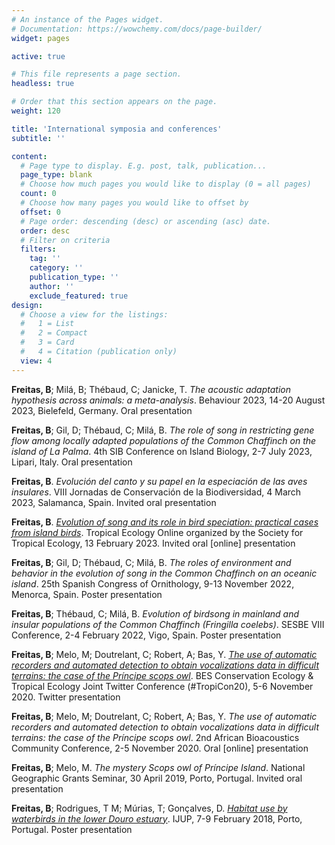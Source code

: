 ```yaml
---
# An instance of the Pages widget.
# Documentation: https://wowchemy.com/docs/page-builder/
widget: pages

active: true

# This file represents a page section.
headless: true

# Order that this section appears on the page.
weight: 120

title: 'International symposia and conferences'
subtitle: ''

content:
  # Page type to display. E.g. post, talk, publication...
  page_type: blank
  # Choose how much pages you would like to display (0 = all pages)
  count: 0
  # Choose how many pages you would like to offset by
  offset: 0
  # Page order: descending (desc) or ascending (asc) date.
  order: desc
  # Filter on criteria
  filters:
    tag: ''
    category: ''
    publication_type: ''
    author: ''
    exclude_featured: true
design:
  # Choose a view for the listings:
  #   1 = List
  #   2 = Compact
  #   3 = Card
  #   4 = Citation (publication only)
  view: 4
---
```

**Freitas, B**; Milá, B; Thébaud, C; Janicke, T. <i>The acoustic adaptation hypothesis across animals: a meta-analysis</i>. Behaviour 2023, 14-20 August 2023, Bielefeld, Germany. Oral presentation

**Freitas, B**; Gil, D; Thébaud, C; Milá, B. <i>The role of song in restricting gene flow among locally adapted populations of the Common Chaffinch on the island of La Palma</i>. 4th SIB Conference on Island Biology, 2-7 July 2023, Lipari, Italy. Oral presentation

**Freitas, B**. <i>Evolución del canto y su papel en la especiación de las aves insulares</i>. VIII Jornadas de Conservación de la Biodiversidad, 4 March 2023, Salamanca, Spain. Invited oral presentation

**Freitas, B**. [<i>Evolution of song and its role in bird speciation: practical cases from island birds</i>](https://www.youtube.com/watch?v=BqZWTTQlu1A). Tropical Ecology Online organized by the Society for Tropical Ecology, 13 February 2023. Invited oral [online] presentation

**Freitas, B**; Gil, D; Thébaud, C; Milá, B. <i>The roles of environment and behavior in the evolution of song in the Common Chaffinch on an oceanic island</i>. 25th Spanish Congress of Ornithology, 9-13 November 2022, Menorca, Spain. Poster presentation

**Freitas, B**; Thébaud, C; Milá, B. <i>Evolution of birdsong in mainland and insular populations of the Common Chaffinch (<i>Fringilla coelebs</i>)</i>. SESBE VIII Conference, 2-4 February 2022, Vigo, Spain. Poster presentation

**Freitas, B**; Melo, M; Doutrelant, C; Robert, A; Bas, Y. [<i>The use of automatic recorders and automated detection to obtain vocalizations data in difficult terrains: the case of the Príncipe scops owl</i>](https://twitter.com/brbbfreitas/status/1324351272250707970). BES Conservation Ecology & Tropical Ecology Joint Twitter Conference (#TropiCon20), 5-6 November 2020. Twitter presentation

**Freitas, B**; Melo, M; Doutrelant, C; Robert, A; Bas, Y. <i>The use of automatic recorders and automated detection to obtain vocalizations data in difficult terrains: the case of the Príncipe scops owl</i>. 2nd African Bioacoustics Community Conference, 2-5 November 2020. Oral [online] presentation

**Freitas, B**; Melo, M. <i>The mystery Scops owl of Príncipe Island</i>. National Geographic Grants Seminar, 30 April 2019, Porto, Portugal. Invited oral presentation

**Freitas, B**; Rodrigues, T M; Múrias, T; Gonçalves, D. [<i>Habitat use by waterbirds in the lower Douro estuary</i>](https://doi.org/10.13140/RG.2.2.29929.80485). IJUP, 7-9 February 2018, Porto, Portugal. Poster presentation


